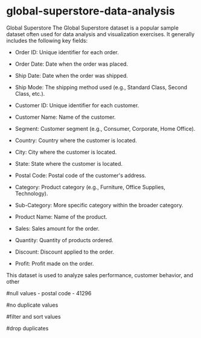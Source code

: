 # global-superstore-data-analysis
Global Superstore
The Global Superstore dataset is a popular sample dataset often used for data analysis and visualization exercises. It generally includes the following key fields:

* Order ID: Unique identifier for each order.

* Order Date: Date when the order was placed.

* Ship Date: Date when the order was shipped.

* Ship Mode: The shipping method used (e.g., Standard Class, Second Class, etc.).

* Customer ID: Unique identifier for each customer.

* Customer Name: Name of the customer.

* Segment: Customer segment (e.g., Consumer, Corporate, Home Office).

* Country: Country where the customer is located.

* City: City where the customer is located.

* State: State where the customer is located.

* Postal Code: Postal code of the customer's address.

* Category: Product category (e.g., Furniture, Office Supplies, Technology).

* Sub-Category: More specific category within the broader category.

* Product Name: Name of the product.

* Sales: Sales amount for the order.

* Quantity: Quantity of products ordered.

* Discount: Discount applied to the order.

* Profit: Profit made on the order.

This dataset is used to analyze sales performance, customer behavior, and other

#null values - postal code - 41296

#no duplicate values

#filter and sort values

#drop duplicates
